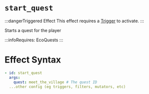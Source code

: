 # `start_quest`
:::dangerTriggered Effect
This effect requires a [Trigger](https://plugins.auxilor.io/effects/all-triggers) to activate.
:::

Starts a quest for the player

:::infoRequires:
EcoQuests
:::
# Effect Syntax

```yaml
- id: start_quest
  args:
    quest: meet_the_village # The quest ID
  ...other config (eg triggers, filters, mutators, etc)
```
